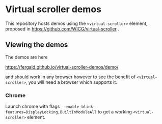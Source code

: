 # Virtual scroller demos

This repository hosts demos using the `<virtual-scroller>` element,
proposed in https://github.com/WICG/virtual-scroller .

## Viewing the demos

The demos are here

https://fergald.github.io/virtual-scroller-demos/demo/

and should work in any browser
however to see the benefit of `<virtual-scroller>`,
you will need a browser which supports it.

### Chrome

Launch chrome with flags `--enable-blink-features=DisplayLocking,BuiltInModuleAll`
to get a working `<virtual-scroller>` element.
